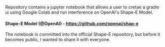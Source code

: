 Repository contains a jupyter notebook that allows a user to cretae a gradio ui using Google Colab and run interference on OpenAI's Shape-E Model. 

#### Shape-E Model (@OpenAI) - https://github.com/openai/shap-e

The notebook is committed into the official Shape-E repository, but before it becomes public, I wanted to share it with everyone. 
